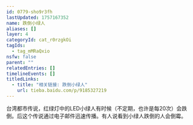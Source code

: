 ```yaml
---
id: 0779-sho9r3fh
lastUpdated: 1757167352
name: 跌倒小绿人
aliases: []
layer: 4
categoryId: cat_r0rzgkOi
tagIds:
  - tag_mMRaQxio
nsfw: false
parent: ""
relatedEntries: []
timelineEvents: []
titledLinks:
  - title: "相关链接: 跌倒小绿人"
    url: tieba.baidu.com/p/9185327219
---
```


台湾都市传说，红绿灯中的LED小绿人有时候（不定期，也许是每20次）会跌倒。后这个传说通过电子邮件迅速传播。有人说看到小绿人跌倒的人会倒霉。